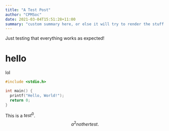 ```yaml
---
title: "A Test Post"
author: "CPMSoc"
date: 2021-03-04T15:51:28+11:00
summary: "custom summary here, or else it will try to render the stuff below"
---
```


Just testing that everything works as expected!

# hello
lol

```c
#include <stdio.h>

int main() {
  printf("Hello, World!");
  return 0;
}
```

This is a $test^{0}$.
$$a^{2}nother test.$$